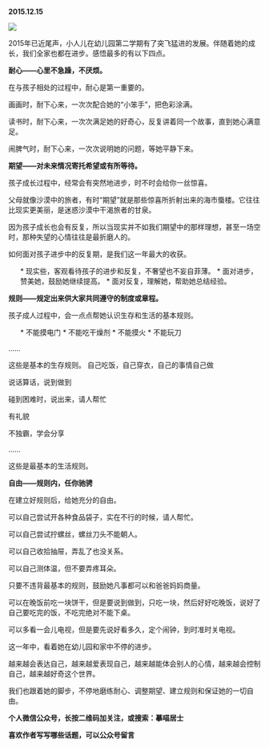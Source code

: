 
          
            
**2015.12.15**



![](//upload-images.jianshu.io/upload_images/51001-5eeb613e725a778c.jpg)




2015年已近尾声，小人儿在幼儿园第二学期有了突飞猛进的发展。伴随着她的成长，我们全家也都在进步。感悟最多的有以下四点。

**耐心——心里不急躁，不厌烦。**

在与孩子相处的过程中，耐心是第一重要的。

画画时，耐下心来，一次次配合她的“小笨手”，把色彩涂满。

读书时，耐下心来，一次次满足她的好奇心，反复讲着同一个故事，直到她心满意足。

闹脾气时，耐下心来，一次次说明她的问题，等她平静下来。

**期望——对未来情况寄托希望或有所等待。**

孩子成长过程中，经常会有突然地进步，时不时会给你一丝惊喜。

父母就像沙漠中的旅者，有时“期望”就是那些惊喜所折射出来的海市蜃楼。它往往比现实更美丽，是迷惑沙漠中干渴旅者的甘泉。

因为孩子成长也会有反复，所以当现实并不如我们期望中的那样理想，甚至一场空时，那种失望的心情往往是最折磨人的。

如何面对孩子进步中的反复期，是我们这一年最大的收获。
<ol>
* 现实些，客观看待孩子的进步和反复，不奢望也不妄自菲薄。
* 面对进步，赞美她，鼓励她继续提高。
* 面对反复，理解她，帮助她总结经验。
</ol>

**规则——规定出来供大家共同遵守的制度或章程。**

孩子成人过程中，会一点点帮她认识生存和生活的基本规则。
<ol>
* 不能摸电门
* 不能吃干燥剂
* 不能摸火
* 不能玩刀
</ol>

......

这些是基本的生存规则。
自己吃饭，自己穿衣，自己的事情自己做

说话算话，说到做到

碰到困难时，说出来，请人帮忙

有礼貌

不独霸，学会分享

......

这些是最基本的生活规则。

**自由——规则内，任你驰骋**

在建立好规则后，给她充分的自由。

可以自己尝试开各种食品袋子，实在不行的时候，请人帮忙。

可以自己尝试拧螺丝，螺丝刀头不能朝人。

可以自己收拾抽屉，弄乱了也没关系。

可以自己测体温，但不要弄疼耳朵。

只要不违背最基本的规则，鼓励她凡事都可以和爸爸妈妈商量。

可以在晚饭前吃一块饼干，但是要说到做到，只吃一块，然后好好吃晚饭，说好了自己要吃完的饭，不吃完绝对不能下桌。

可以多看一会儿电视，但是要先说好看多久，定个闹钟，到时准时关电视。

这一年中，看着她在幼儿园和家中不停的进步。

越来越会表达自己，越来越爱表现自己，越来越能体会别人的心情，越来越会控制自己，越来越好奇这个世界。

我们也跟着她的脚步，不停地磨练耐心、调整期望、建立规则和保证她的一切自由。


**个人微信公众号，长按二维码加关注，或搜索：摹喵居士**

**喜欢作者写写哪些话题，可以公众号留言**




          
        